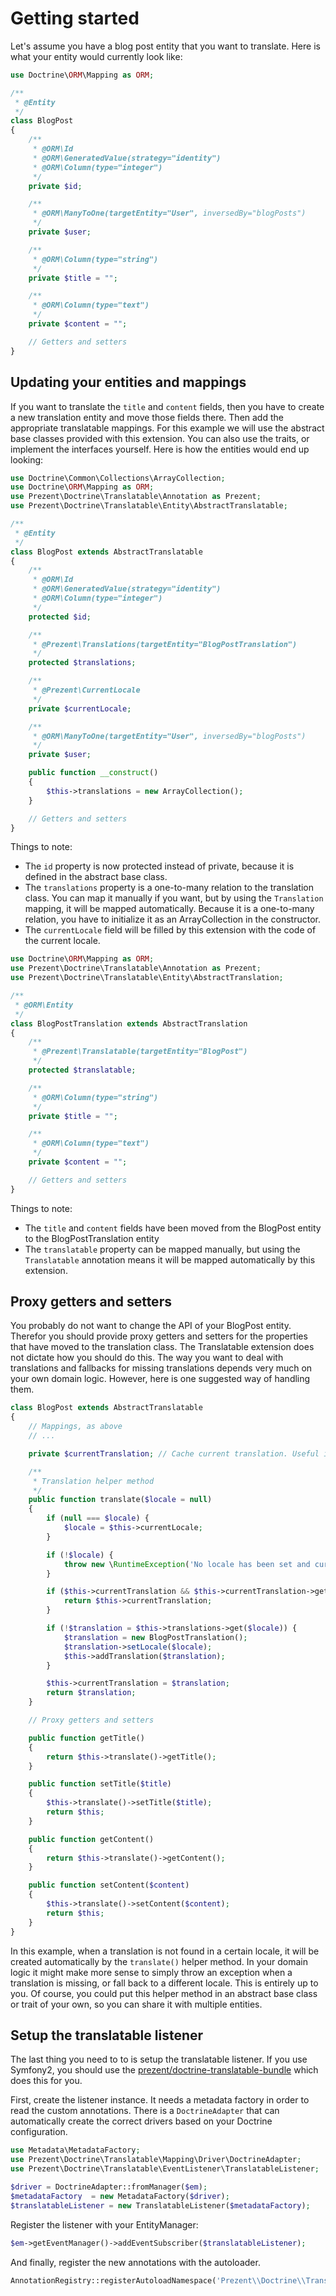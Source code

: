 Getting started
===============

Let's assume you have a blog post entity that you want to translate. Here is what your
entity would currently look like:

```php
use Doctrine\ORM\Mapping as ORM;

/**
 * @Entity
 */
class BlogPost
{
    /**
     * @ORM\Id
     * @ORM\GeneratedValue(strategy="identity")
     * @ORM\Column(type="integer")
     */
    private $id;

    /**
     * @ORM\ManyToOne(targetEntity="User", inversedBy="blogPosts")
     */
    private $user;

    /**
     * @ORM\Column(type="string")
     */
    private $title = "";

    /**
     * @ORM\Column(type="text")
     */
    private $content = "";

    // Getters and setters
}
```

## Updating your entities and mappings

If you want to translate the `title` and `content` fields, then you have to create a new translation entity
and move those fields there. Then add the appropriate translatable mappings. For this example we will
use the abstract base classes provided with this extension. You can also use the traits, or implement
the interfaces yourself. Here is how the entities would end up looking:

```php
use Doctrine\Common\Collections\ArrayCollection;
use Doctrine\ORM\Mapping as ORM;
use Prezent\Doctrine\Translatable\Annotation as Prezent;
use Prezent\Doctrine\Translatable\Entity\AbstractTranslatable;

/**
 * @Entity
 */
class BlogPost extends AbstractTranslatable
{
    /**
     * @ORM\Id
     * @ORM\GeneratedValue(strategy="identity")
     * @ORM\Column(type="integer")
     */
    protected $id;

    /**
     * @Prezent\Translations(targetEntity="BlogPostTranslation")
     */
    protected $translations;

    /**
     * @Prezent\CurrentLocale
     */
    private $currentLocale;

    /**
     * @ORM\ManyToOne(targetEntity="User", inversedBy="blogPosts")
     */
    private $user;

    public function __construct()
    {
        $this->translations = new ArrayCollection();
    }

    // Getters and setters
}
```

Things to note:

* The `id` property is now protected instead of private, because it is defined in the
  abstract base class.
* The `translations` property is a one-to-many relation to the translation class. You can map
  it manually if you want, but by using the `Translation` mapping, it will be mapped automatically.
  Because it is a one-to-many relation, you have to initialize it as an ArrayCollection in the
  constructor.
* The `currentLocale` field will be filled by this extension with the code of the current locale.

```php
use Doctrine\ORM\Mapping as ORM;
use Prezent\Doctrine\Translatable\Annotation as Prezent;
use Prezent\Doctrine\Translatable\Entity\AbstractTranslation;

/**
 * @ORM\Entity
 */
class BlogPostTranslation extends AbstractTranslation
{
    /**
     * @Prezent\Translatable(targetEntity="BlogPost")
     */
    protected $translatable;

    /**
     * @ORM\Column(type="string")
     */
    private $title = "";

    /**
     * @ORM\Column(type="text")
     */
    private $content = "";

    // Getters and setters
}
```

Things to note:

* The `title` and `content` fields have been moved from the BlogPost entity to the BlogPostTranslation entity
* The `translatable` property can be mapped manually, but using the `Translatable` annotation means it will be
  mapped automatically by this extension.

## Proxy getters and setters

You probably do not want to change the API of your BlogPost entity. Therefor you should provide proxy getters and setters
for the properties that have moved to the translation class. The Translatable extension does not dictate how you should do
this. The way you want to deal with translations and fallbacks for missing translations depends very much on your
own domain logic. However, here is one suggested way of handling them.


```php
class BlogPost extends AbstractTranslatable
{
    // Mappings, as above
    // ...

    private $currentTranslation; // Cache current translation. Useful in Doctrine 2.4+

    /**
     * Translation helper method
     */
    public function translate($locale = null)
    {
        if (null === $locale) {
            $locale = $this->currentLocale;
        }

        if (!$locale) {
            throw new \RuntimeException('No locale has been set and currentLocale is empty');
        }

        if ($this->currentTranslation && $this->currentTranslation->getLocale() === $locale) {
            return $this->currentTranslation;
        }

        if (!$translation = $this->translations->get($locale)) {
            $translation = new BlogPostTranslation();
            $translation->setLocale($locale);
            $this->addTranslation($translation);
        }

        $this->currentTranslation = $translation;
        return $translation;
    }

    // Proxy getters and setters

    public function getTitle()
    {
        return $this->translate()->getTitle();
    }

    public function setTitle($title)
    {
        $this->translate()->setTitle($title);
        return $this;
    }

    public function getContent()
    {
        return $this->translate()->getContent();
    }

    public function setContent($content)
    {
        $this->translate()->setContent($content);
        return $this;
    }
}
```

In this example, when a translation is not found in a certain locale, it will be created automatically
by the `translate()` helper method. In your domain logic it might make more sense to simply throw an
exception when a translation is missing, or fall back to a different locale. This is entirely up to you.
Of course, you could put this helper method in an abstract base class or trait of your own, so you can share
it with multiple entities.

## Setup the translatable listener

The last thing you need to to is setup the translatable listener. If you use Symfony2, you should use the
[prezent/doctrine-translatable-bundle](https://github.com/Prezent/doctrine-translatable-bundle/blob/master/Resources/doc/index.md)
which does this for you.

First, create the listener instance. It needs a metadata factory in order to read the custom annotations. There is a `DoctrineAdapter`
that can automatically create the correct drivers based on your Doctrine configuration.

```php
use Metadata\MetadataFactory;
use Prezent\Doctrine\Translatable\Mapping\Driver\DoctrineAdapter;
use Prezent\Doctrine\Translatable\EventListener\TranslatableListener;

$driver = DoctrineAdapter::fromManager($em);
$metadataFactory  = new MetadataFactory($driver);
$translatableListener = new TranslatableListener($metadataFactory);
```

Register the listener with your EntityManager:

```php
$em->getEventManager()->addEventSubscriber($translatableListener);
```

And finally, register the new annotations with the autoloader.

```php
AnnotationRegistry::registerAutoloadNamespace('Prezent\\Doctrine\\Translatable\\Annotation', 'path/to/doctrine-translatable/lib');
```
